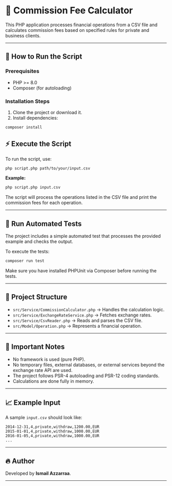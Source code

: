 # 💼 Commission Fee Calculator

This PHP application processes financial operations from a CSV file and calculates commission fees based on specified rules for private and business clients.

---

## 🚀 How to Run the Script

### Prerequisites
- PHP >= 8.0
- Composer (for autoloading)

### Installation Steps

1. Clone the project or download it.
2. Install dependencies:

```bash
composer install
```


## ⚡ Execute the Script

To run the script, use:

```bash
php script.php path/to/your/input.csv
```

**Example:**

```bash
php script.php input.csv
```

The script will process the operations listed in the CSV file and print the commission fees for each operation.

---

## 🧪 Run Automated Tests

The project includes a simple automated test that processes the provided example and checks the output.

To execute the tests:

```bash
composer run test
```

Make sure you have installed PHPUnit via Composer before running the tests.

---

## 📜 Project Structure

- `src/Service/CommissionCalculator.php` → Handles the calculation logic.
- `src/Service/ExchangeRateService.php` → Fetches exchange rates.
- `src/Service/CsvReader.php` → Reads and parses the CSV file.
- `src/Model/Operation.php` → Represents a financial operation.

---

## 📌 Important Notes

- No framework is used (pure PHP).
- No temporary files, external databases, or external services beyond the exchange rate API are used.
- The project follows PSR-4 autoloading and PSR-12 coding standards.
- Calculations are done fully in memory.

---

## 📈 Example Input

A sample `input.csv` should look like:

```csv
2014-12-31,4,private,withdraw,1200.00,EUR
2015-01-01,4,private,withdraw,1000.00,EUR
2016-01-05,4,private,withdraw,1000.00,EUR
...
```

---

## 🔥 Author

Developed by **Ismail Azzarraa**.

---

